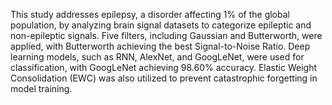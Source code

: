 This study addresses epilepsy, a disorder affecting 1% of the global population, by analyzing brain signal datasets to categorize epileptic and non-epileptic signals. Five filters, including Gaussian and Butterworth, were applied, with Butterworth achieving the best Signal-to-Noise Ratio. Deep learning models, such as RNN, AlexNet, and GoogLeNet, were used for classification, with GoogLeNet achieving 98.60% accuracy. Elastic Weight Consolidation (EWC) was also utilized to prevent catastrophic forgetting in model training.
